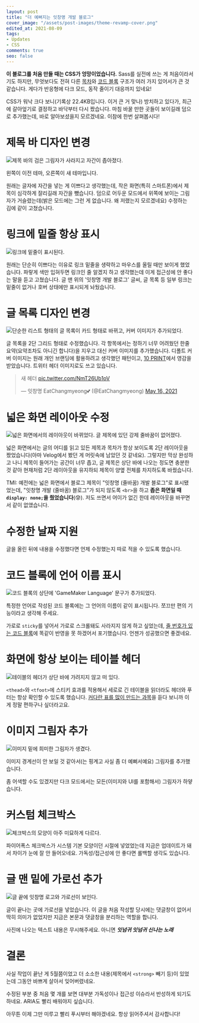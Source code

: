 ```yaml
---
layout: post
title: "더 예뻐지는 잇창명 개발 블로그"
cover_image: "/assets/post-images/theme-revamp-cover.png"
edited_at: 2021-08-09
tags:
- Updates
- CSS
comments: true
seo: false
---
```


**이 블로그를 처음 만들 때는 CSS가 엉망이었습니다.** Sass를 실전에 쓰는 게 처음이라서기도 하지만, 무엇보다도 전혀 다른 [목차](/syntax/#목차-kramdown-확장)와 [코드 블록](/syntax/#코드-블록) 구조가 여러 가지 있어서가 큰 것 같습니다. 게다가 반응형에 다크 모드, 동작 줄이기 대응까지 있네요!

CSS가 워낙 크다 보니(기록상 22.4KB입니다. 이거 큰 거 맞나) 방치하고 있다가, 최근에 갈아엎기로 결정하고 바닥부터 다시 짰습니다. 마침 바꿀 만한 곳들이 보이길래 덤으로 추가했는데, 바로 알아보셨을지 모르겠네요. 이참에 한번 살펴봅시다!

# 제목 바 디자인 변경

![제목 바의 검은 그림자가 사라지고 자간이 좁아졌다.](/assets/post-images/theme-revamp-top-bar.png)

왼쪽이 이전 테마, 오른쪽이 새 테마입니다.

원래는 글자에 자간을 넣는 게 이쁘다고 생각했는데, 작은 화면(특히 스마트폰)에서 제목이 심각하게 잘리길래 자간을 뺐습니다. 덤으로 어두운 모드에서 위쪽에 보이는 그림자가 거슬렸는데(밝은 모드에는 그런 게 없습니다. 왜 저랬는지 모르겠네요) 수정하는 김에 같이 고쳤습니다.

# 링크에 밑줄 항상 표시

![링크에 밑줄이 표시된다.](/assets/post-images/theme-revamp-link.png)

원래는 단순히 이쁘다는 이유로 링크 밑줄을 생략하고 마우스를 올릴 때만 보이게 했었습니다. 파랗게 색만 입혀두면 링크인 줄 알겠지 하고 생각했는데 이게 접근성에 안 좋다는 말을 듣고 고쳤습니다. 글 맨 위의 '잇창명 개발 블로그' 글씨, 글 목록 등 일부 링크는 밑줄이 없거나 호버 상태에만 표시되게 놔뒀습니다.

# 글 목록 디자인 변경

![단순한 리스트 형태의 글 목록이 카드 형태로 바뀌고, 커버 이미지가 추가되었다.](/assets/post-images/theme-revamp-post-list.png)

글 목록을 2단 그리드 형태로 수정했습니다. 각 항목에서는 정하기 너무 어려웠던 한줄요약(요약조차도 아니긴 합니다)을 지우고 대신 커버 이미지를 추가했습니다. 디폴트 커버 이미지는 원래 개인 브랜딩에 활용하려고 생각했던 패턴이고, [10 PRINT](https://youtu.be/m9joBLOZVEo)에서 영감을 받았습니다. 트위터 헤더 이미지로도 쓰고 있습니다.

<blockquote class="twitter-tweet" data-dnt="true"><p lang="ko" dir="ltr">새 헤더 <a href="https://t.co/NmT26Ub1oV">pic.twitter.com/NmT26Ub1oV</a></p>&mdash; 잇창명 EatChangmyeong💕 (@EatChangmyeong) <a href="https://twitter.com/EatChangmyeong/status/1393999505184333827?ref_src=twsrc%5Etfw">May 16, 2021</a>
</blockquote> <script async src="https://platform.twitter.com/widgets.js" charset="utf-8"></script> 

# 넓은 화면 레이아웃 수정

![넓은 화면에서의 레이아웃이 바뀌었다. 글 제목에 있던 강제 줄바꿈이 없어졌다.](/assets/post-images/theme-revamp-wide-layout.png)

넓은 화면에서는 글의 어디를 읽고 있든 제목과 목차가 항상 보이도록 2단 레이아웃을 짰었습니다(아마 Velog에서 봤던 게 머릿속에 남았던 것 같네요). 그렇지만 막상 완성하고 나니 제목이 들어가는 공간이 너무 좁고, 글 제목은 상단 바에 나오는 정도면 충분한 것 같아 현재처럼 2단 레이아웃을 유지하되 제목이 양옆 전체를 차지하도록 바꿨습니다.

TMI: 예전에는 넓은 화면에서 블로그 제목이 "잇창명 (줄바꿈) 개발 블로그"로 표시됐었는데, "잇창명 개발 (줄바꿈) 블로그"가 되지 않도록 `<br>`을 하고 **좁은 화면일 때 `display: none;`을 줬었습니다**(😰). 저도 쓰면서 어이가 없긴 한데 레이아웃을 바꾸면서 같이 없앴습니다.

# 수정한 날짜 지원

글을 올린 뒤에 내용을 수정했다면 언제 수정했는지 따로 적을 수 있도록 했습니다.

# 코드 블록에 언어 이름 표시

![코드 블록의 상단에 'GameMaker Language' 문구가 추가되었다.](/assets/post-images/theme-revamp-code-block-language.png)

특정한 언어로 작성된 코드 블록에는 그 언어의 이름이 같이 표시됩니다. 쪼끄만 편의 기능이라고 생각해 주세요.

가로로 `sticky`를 넣어서 가로로 스크롤돼도 사라지지 않게 하고 싶었는데, [줄 번호가 있는 코드 블록](/syntax/#줄-번호가-있는-코드-블록-liquid-확장)에 똑같이 반영을 못 하겠어서 포기했습니다. 언젠가 성공했으면 좋겠네요.

# 화면에 항상 보이는 테이블 헤더

![테이블의 헤더가 상단 바에 가려지지 않고 떠 있다.](/assets/post-images/theme-revamp-sticky-header.png)

`<thead>`와 `<tfoot>`에 스티키 효과를 적용해서 세로로 긴 테이블을 읽더라도 헤더와 푸터는 항상 확인할 수 있도록 했습니다. [커다란 표를 많이 만드는 과목](https://ko.wikipedia.org/wiki/%EC%BB%B4%ED%8C%8C%EC%9D%BC%EB%9F%AC)을 듣다 보니까 이게 정말 편하구나 싶더라고요.

# 이미지 그림자 추가

![이미지 밑에 희미한 그림자가 생겼다.](/assets/post-images/theme-revamp-image-shadow.png)

이미지 경계선이 안 보일 것 같아서(는 핑계고 사실 좀 더 예뻐서예요) 그림자를 추가했습니다.

좀 어색할 수도 있겠지만 다크 모드에서는 모든(이미지와 UI를 포함해서) 그림자가 하얗습니다.

# 커스텀 체크박스

![체크박스의 모양이 아주 미묘하게 다르다.](/assets/post-images/theme-revamp-custom-checkbox.png)

파이어폭스 체크박스가 시스템 기본 모양이던 시절에 넣었었는데 지금은 업데이트가 돼서 차이가 눈에 잘 안 들어오네요. 가독성/접근성에 안 좋다면 롤백할 생각도 있습니다.

# 글 맨 밑에 가로선 추가

![글 끝에 잇창명 로고와 가로선이 보인다.](/assets/post-images/theme-revamp-end-rule.png)

글이 끝나는 곳에 가로선을 넣었습니다. 이 글을 처음 작성할 당시에는 댓글창이 없어서 딱히 의미가 없었지만 지금은 본문과 댓글창을 분리하는 역할을 합니다.

사진에 나오는 텍스트 내용은 무시해주세요. 아니면 ***잇넘귀 잇넘귀 신나는 노래***

# 결론

사실 작업이 끝난 게 5월쯤이었고 더 소소한 내용(제목에서 `<strong>` 빼기 등)이 있었는데 그동안 바쁘게 살아서 잊어버렸네요.

수정된 부분 중 처음 몇 개를 보면 대부분 가독성이나 접근성 이슈라서 반성하게 되기도 하네요. ARIA도 빨리 배워야지 싶습니다.

아무튼 이제 그만 미루고 빨리 푸시부터 해야겠네요. 항상 읽어주셔서 감사합니다!